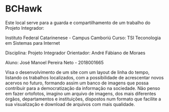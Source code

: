 # BCHawk  
Este local serve para a guarda e compartilhamento de um trabalho do Projeto Integrador:

Instituto Federal Catarinenese - Campus Camboriú
Curso: TSI Teconologia em Sistemas para Internet

Disciplina: Projeto Integrador
Orientador: André Fábiano de Moraes

Aluno: José Manoel Pereira Neto - 2018001665

Visa o desenvolvimento de um site com um layout de linha do tempo, listando os trabalhos localizados, com a possibilidade de acrescentar novos acervos no futuro, formando assim um banco de imagens que possa contribuir para a democratização da informação na sociedade.
Não penso em fazer ortofotos, imagino um arquivo de imagens, dos mais diferentes órgãos, departamentos e instituições, dispostos num formato que facilite a sua visualização e download de arquivos com mais qualidade.

